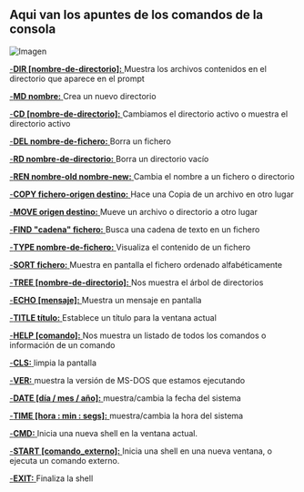 ## Aqui van los apuntes de los  comandos de la consola

![Imagen](https://www.softzone.es/app/uploads-softzone.es/2017/07/cmd-1.jpg)

<u>

-**DIR [nombre-de-directorio]:** </u>
Muestra los archivos contenidos en el directorio que aparece en el prompt

<u>

-**MD nombre:** </u> 
Crea un nuevo directorio

<u>

-**CD [nombre-de-directorio]:** </u>
Cambiamos el directorio activo o muestra el directorio activo

<u>

-**DEL nombre-de-fichero:** </u>
Borra un fichero

<u>

-**RD nombre-de-directorio:** </u>
Borra un directorio vacío

<u>

-**REN nombre-old nombre-new:** </u>
Cambia el nombre a un fichero o directorio

<u>

-**COPY fichero-origen destino:** </u>
Hace una Copia de un archivo en otro lugar

<u>

-**MOVE origen destino:** </u>
Mueve un archivo o directorio a otro lugar

<u>

-**FIND "cadena" fichero:** </u>
Busca una cadena de texto en un fichero

<u>

-**TYPE nombre-de-fichero:** </u>
Visualiza el contenido de un fichero

<u>

-**SORT fichero:** </u>
Muestra en pantalla el fichero ordenado alfabéticamente

<u>

-**TREE [nombre-de-directorio]:** </u>
Nos muestra el árbol de directorios

<u>

-**ECHO [mensaje]:** </u>
Muestra un mensaje en pantalla

<u>

-**TITLE título:** </u>
Establece un título para la ventana actual

<u>

-**HELP [comando]:** </u>
Nos muestra un listado de todos los comandos o información de un
comando

<u>

-**CLS:** </u>
limpia la pantalla

<u>

-**VER:** </u>
muestra la versión de MS-DOS que estamos ejecutando

<u>

-**DATE [día / mes / año]:** </u>
muestra/cambia la fecha del sistema

<u>

-**TIME [hora : min : segs]:** </u>
muestra/cambia la hora del sistema

<u>

-**CMD:** </u>
Inicia una nueva shell en la ventana actual.

<u>

-**START [comando_externo]:** </u>
Inicia una shell en una nueva ventana, o ejecuta un comando externo.

<u>

-**EXIT:** </u>
Finaliza la shell



